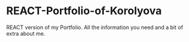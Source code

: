 # REACT-Portfolio-of-Korolyova
REACT version of my Portfolio. All the information you need and a bit of extra about me.
